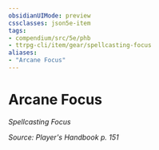 ```yaml
---
obsidianUIMode: preview
cssclasses: json5e-item
tags:
- compendium/src/5e/phb
- ttrpg-cli/item/gear/spellcasting-focus
aliases: 
- "Arcane Focus"
---
```

# Arcane Focus
*Spellcasting Focus*  


*Source: Player's Handbook p. 151*